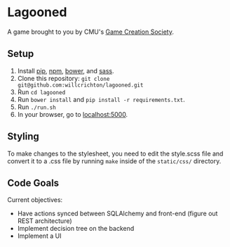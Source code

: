 Lagooned
========

A game brought to you by CMU's [Game Creation Society](http://www.gamecreation.org/).

Setup
------
1. Install [pip](http://www.pip-installer.org/en/latest/), [npm](https://github.com/joyent/node/wiki/Installing-Node.js-via-package-manager), [bower](http://bower.io/), and [sass](http://sass-lang.com/install).
2. Clone this repository: `git clone git@github.com:willcrichton/lagooned.git`
3. Run `cd lagooned`
4. Run `bower install` and `pip install -r requirements.txt`.
5. Run `./run.sh`
6. In your browser, go to [localhost:5000](http://localhost:5000).

Styling
------
To make changes to the stylesheet, you need to edit the style.scss file and convert it to a .css file by running `make` inside of the `static/css/` directory.

Code Goals
------
Current objectives:
- Have actions synced between SQLAlchemy and front-end (figure out REST architecture)
- Implement decision tree on the backend
- Implement a UI
